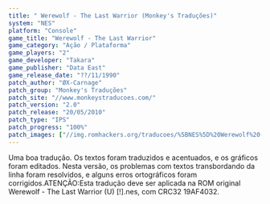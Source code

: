 ```yaml
---
title: " Werewolf - The Last Warrior (Monkey's Traduções)"
system: "NES"
platform: "Console"
game_title: "Werewolf - The Last Warrior"
game_category: "Ação / Plataforma"
game_players: "2"
game_developer: "Takara"
game_publisher: "Data East"
game_release_date: "??/11/1990"
patch_author: "ØX-Carnage"
patch_group: "Monkey's Traduções"
patch_site: "//www.monkeystraducoes.com/"
patch_version: "2.0"
patch_release: "20/05/2010"
patch_type: "IPS"
patch_progress: "100%"
patch_images: ["//img.romhackers.org/traducoes/%5BNES%5D%20Werewolf%20-%20The%20Last%20Warrior%20-%20Monkey's%20Tradu%C3%A7%C3%B5es%20-%201.png","//img.romhackers.org/traducoes/%5BNES%5D%20Werewolf%20-%20The%20Last%20Warrior%20-%20Monkey's%20Tradu%C3%A7%C3%B5es%20-%202.png","//img.romhackers.org/traducoes/%5BNES%5D%20Werewolf%20-%20The%20Last%20Warrior%20-%20Monkey's%20Tradu%C3%A7%C3%B5es%20-%203.png"]
---
```

Uma boa tradução. Os textos foram traduzidos e acentuados, e os gráficos foram editados. Nesta versão, os problemas com textos transbordando da linha foram resolvidos, e alguns erros ortográficos foram corrigidos.ATENÇÃO:Esta tradução deve ser aplicada na ROM original Werewolf - The Last Warrior (U) [!].nes, com CRC32 19AF4032.